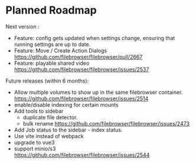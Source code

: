 # Planned Roadmap

Next version : 

- Feature: config gets updated when settings change, ensuring that running settings are up to date.
- Feature: Move / Create Action Dialogs https://github.com/filebrowser/filebrowser/pull/2667
- Feature: playable shared video https://github.com/filebrowser/filebrowser/issues/2537

Future releases (within 6 months):

 - Allow multiple volumes to show up in the same filebrowser container. https://github.com/filebrowser/filebrowser/issues/2514
 - enable/disable indexing for certain mounts
 - Add tools to sidebar
   - duplicate file detector.
   - bulk rename https://github.com/filebrowser/filebrowser/issues/2473
 - Add Job status to the sidebar - index status.
 - Use vite instead of webpack
 - upgrade to vue3
 - support minio/s3 https://github.com/filebrowser/filebrowser/issues/2544
